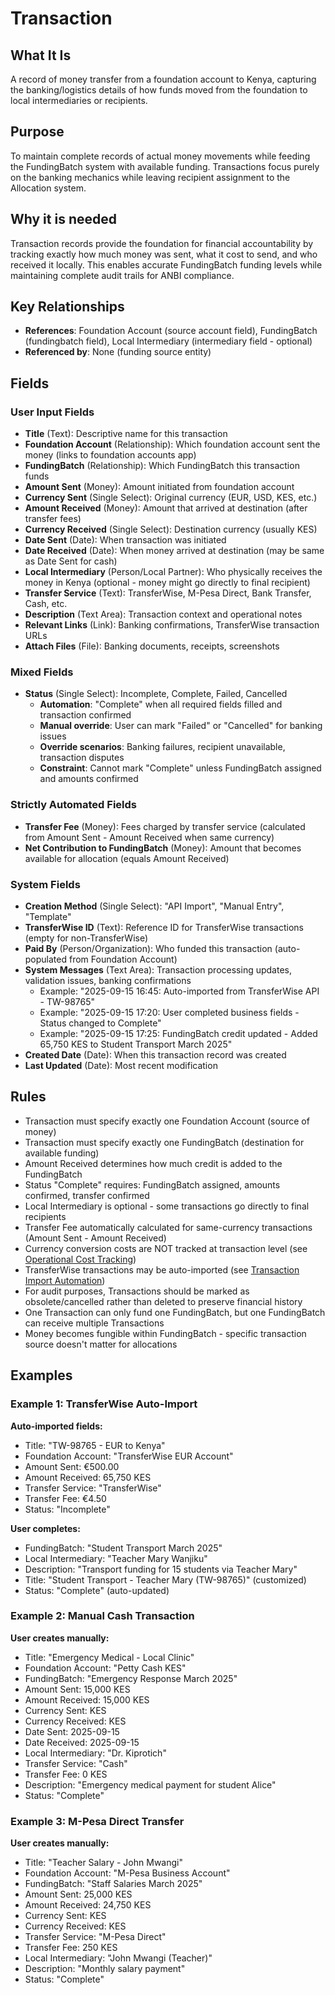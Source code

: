 # Transaction

## What It Is
A record of money transfer from a foundation account to Kenya, capturing the banking/logistics details of how funds moved from the foundation to local intermediaries or recipients.

## Purpose
To maintain complete records of actual money movements while feeding the FundingBatch system with available funding. Transactions focus purely on the banking mechanics while leaving recipient assignment to the Allocation system.

## Why it is needed 
Transaction records provide the foundation for financial accountability by tracking exactly how much money was sent, what it cost to send, and who received it locally. This enables accurate FundingBatch funding levels while maintaining complete audit trails for ANBI compliance.

## Key Relationships
- **References**: Foundation Account (source account field), FundingBatch (fundingbatch field), Local Intermediary (intermediary field - optional)
- **Referenced by**: None (funding source entity)

## Fields

### User Input Fields
- **Title** (Text): Descriptive name for this transaction
- **Foundation Account** (Relationship): Which foundation account sent the money (links to foundation accounts app)
- **FundingBatch** (Relationship): Which FundingBatch this transaction funds
- **Amount Sent** (Money): Amount initiated from foundation account
- **Currency Sent** (Single Select): Original currency (EUR, USD, KES, etc.)
- **Amount Received** (Money): Amount that arrived at destination (after transfer fees)
- **Currency Received** (Single Select): Destination currency (usually KES)
- **Date Sent** (Date): When transaction was initiated
- **Date Received** (Date): When money arrived at destination (may be same as Date Sent for cash)
- **Local Intermediary** (Person/Local Partner): Who physically receives the money in Kenya (optional - money might go directly to final recipient)
- **Transfer Service** (Text): TransferWise, M-Pesa Direct, Bank Transfer, Cash, etc.
- **Description** (Text Area): Transaction context and operational notes
- **Relevant Links** (Link): Banking confirmations, TransferWise transaction URLs
- **Attach Files** (File): Banking documents, receipts, screenshots

### Mixed Fields
- **Status** (Single Select): Incomplete, Complete, Failed, Cancelled
  - **Automation**: "Complete" when all required fields filled and transaction confirmed
  - **Manual override**: User can mark "Failed" or "Cancelled" for banking issues
  - **Override scenarios**: Banking failures, recipient unavailable, transaction disputes
  - **Constraint**: Cannot mark "Complete" unless FundingBatch assigned and amounts confirmed

### Strictly Automated Fields
- **Transfer Fee** (Money): Fees charged by transfer service (calculated from Amount Sent - Amount Received when same currency)
- **Net Contribution to FundingBatch** (Money): Amount that becomes available for allocation (equals Amount Received)

### System Fields
- **Creation Method** (Single Select): "API Import", "Manual Entry", "Template"
- **TransferWise ID** (Text): Reference ID for TransferWise transactions (empty for non-TransferWise)
- **Paid By** (Person/Organization): Who funded this transaction (auto-populated from Foundation Account)
- **System Messages** (Text Area): Transaction processing updates, validation issues, banking confirmations
  - Example: "2025-09-15 16:45: Auto-imported from TransferWise API - TW-98765"
  - Example: "2025-09-15 17:20: User completed business fields - Status changed to Complete"
  - Example: "2025-09-15 17:25: FundingBatch credit updated - Added 65,750 KES to Student Transport March 2025"
- **Created Date** (Date): When this transaction record was created
- **Last Updated** (Date): Most recent modification

## Rules
- Transaction must specify exactly one Foundation Account (source of money)
- Transaction must specify exactly one FundingBatch (destination for available funding)
- Amount Received determines how much credit is added to the FundingBatch
- Status "Complete" requires: FundingBatch assigned, amounts confirmed, transfer confirmed
- Local Intermediary is optional - some transactions go directly to final recipients
- Transfer Fee automatically calculated for same-currency transactions (Amount Sent - Amount Received)
- Currency conversion costs are NOT tracked at transaction level (see [Operational Cost Tracking](../decisions/operational_cost_tracking_decision.md))
- TransferWise transactions may be auto-imported (see [Transaction Import Automation](../automation/transaction_import.md))
- For audit purposes, Transactions should be marked as obsolete/cancelled rather than deleted to preserve financial history
- One Transaction can only fund one FundingBatch, but one FundingBatch can receive multiple Transactions
- Money becomes fungible within FundingBatch - specific transaction source doesn't matter for allocations

## Examples

### Example 1: TransferWise Auto-Import
**Auto-imported fields:**
- Title: "TW-98765 - EUR to Kenya"
- Foundation Account: "TransferWise EUR Account"
- Amount Sent: €500.00
- Amount Received: 65,750 KES
- Transfer Service: "TransferWise"
- Transfer Fee: €4.50
- Status: "Incomplete"

**User completes:**
- FundingBatch: "Student Transport March 2025"
- Local Intermediary: "Teacher Mary Wanjiku" 
- Description: "Transport funding for 15 students via Teacher Mary"
- Title: "Student Transport - Teacher Mary (TW-98765)" (customized)
- Status: "Complete" (auto-updated)

### Example 2: Manual Cash Transaction
**User creates manually:**
- Title: "Emergency Medical - Local Clinic"
- Foundation Account: "Petty Cash KES"
- FundingBatch: "Emergency Response March 2025"
- Amount Sent: 15,000 KES
- Amount Received: 15,000 KES
- Currency Sent: KES
- Currency Received: KES
- Date Sent: 2025-09-15
- Date Received: 2025-09-15
- Local Intermediary: "Dr. Kiprotich"
- Transfer Service: "Cash"
- Transfer Fee: 0 KES
- Description: "Emergency medical payment for student Alice"
- Status: "Complete"

### Example 3: M-Pesa Direct Transfer
**User creates manually:**
- Title: "Teacher Salary - John Mwangi"
- Foundation Account: "M-Pesa Business Account"
- FundingBatch: "Staff Salaries March 2025"
- Amount Sent: 25,000 KES
- Amount Received: 24,750 KES
- Currency Sent: KES
- Currency Received: KES
- Transfer Service: "M-Pesa Direct"
- Transfer Fee: 250 KES
- Local Intermediary: "John Mwangi (Teacher)"
- Description: "Monthly salary payment"
- Status: "Complete"